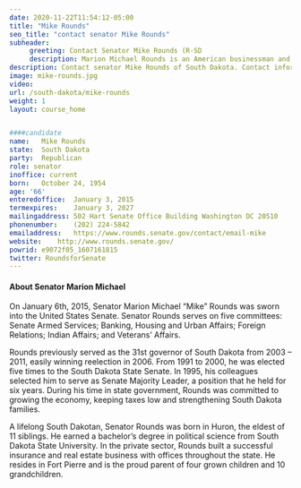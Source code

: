 ```yaml
---
date: 2020-11-22T11:54:12-05:00
title: "Mike Rounds"
seo_title: "contact senator Mike Rounds"
subheader:
     greeting: Contact Senator Mike Rounds (R-SD
     description: Marion Michael Rounds is an American businessman and politician serving as the junior United States Senator from South Dakota since 2015. A member of the Republican Party, he served as the 31st governor of South Dakota from 2003 to 2011, and in the South Dakota Senate from 1991 to 2001.
description: Contact senator Mike Rounds of South Dakota. Contact information for Mike Rounds includes  email address, phone number, and mailing address.
image: mike-rounds.jpg
video: 
url: /south-dakota/mike-rounds
weight: 1
layout: course_home


####candidate
name:	Mike Rounds
state:	South Dakota
party:	Republican
role: senator
inoffice: current
born:	October 24, 1954 
age: '66'
enteredoffice:	January 3, 2015
termexpires:	January 3, 2027
mailingaddress:	502 Hart Senate Office Building Washington DC 20510
phonenumber:	(202) 224-5842
emailaddress:	https://www.rounds.senate.gov/contact/email-mike
website:	http://www.rounds.senate.gov/
powrid: e9072f05_1607161815
twitter: RoundsforSenate
---
```

 #### About Senator Marion Michael 
 On January 6th, 2015, Senator Marion Michael “Mike” Rounds was sworn into the United States Senate. Senator Rounds serves on five committees: Senate Armed Services; Banking, Housing and Urban Affairs; Foreign Relations; Indian Affairs; and Veterans’ Affairs.

Rounds previously served as the 31st governor of South Dakota from 2003 – 2011, easily winning reelection in 2006. From 1991 to 2000, he was elected five times to the South Dakota State Senate. In 1995, his colleagues selected him to serve as Senate Majority Leader, a position that he held for six years. During his time in state government, Rounds was committed to growing the economy, keeping taxes low and strengthening South Dakota families.

A lifelong South Dakotan, Senator Rounds was born in Huron, the eldest of 11 siblings. He earned a bachelor’s degree in political science from South Dakota State University. In the private sector, Rounds built a successful insurance and real estate business with offices throughout the state. He resides in Fort Pierre and is the proud parent of four grown children and 10 grandchildren.
